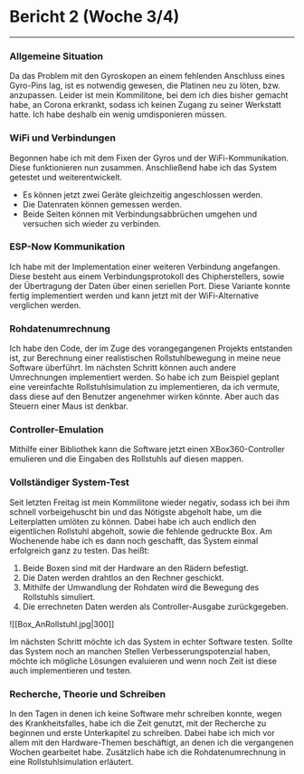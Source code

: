 # Bericht 2 (Woche 3/4)
---

### Allgemeine Situation
Da das Problem mit den Gyroskopen an einem fehlenden Anschluss eines Gyro-Pins lag, ist es notwendig gewesen, die Platinen neu zu löten, bzw. anzupassen. Leider ist mein Kommilitone, bei dem ich dies bisher gemacht habe, an Corona erkrankt, sodass ich keinen Zugang zu seiner Werkstatt hatte. Ich habe deshalb ein wenig umdisponieren müssen.

### WiFi und Verbindungen
Begonnen habe ich mit dem Fixen der Gyros und der WiFi-Kommunikation. Diese funktionieren nun zusammen. Anschließend habe ich das System getestet und weiterentwickelt. 
- Es können jetzt zwei Geräte gleichzeitig angeschlossen werden.
- Die Datenraten können gemessen werden.
- Beide Seiten können mit Verbindungsabbrüchen umgehen und versuchen sich wieder zu verbinden.

### ESP-Now Kommunikation
Ich habe mit der Implementation einer weiteren Verbindung angefangen. Diese besteht aus einem Verbindungsprotokoll des Chipherstellers, sowie der Übertragung der Daten über einen seriellen Port. Diese Variante konnte fertig implementiert werden und kann jetzt mit der WiFi-Alternative verglichen werden.

### Rohdatenumrechnung
Ich habe den Code, der im Zuge des vorangegangenen Projekts entstanden ist, zur Berechnung einer realistischen Rollstuhlbewegung in meine neue Software überführt. Im nächsten Schritt können auch andere Umrechnungen implementiert werden. So habe ich zum Beispiel geplant eine vereinfachte Rollstuhlsimulation zu implementieren, da ich vermute, dass diese auf den Benutzer angenehmer wirken könnte. Aber auch das Steuern einer Maus ist denkbar.

### Controller-Emulation
Mithilfe einer Bibliothek kann die Software jetzt einen XBox360-Controller emulieren und die Eingaben des Rollstuhls auf diesen mappen.

### Vollständiger System-Test
Seit letzten Freitag ist mein Kommilitone wieder negativ, sodass ich bei ihm schnell vorbeigehuscht bin und das Nötigste abgeholt habe, um die Leiterplatten umlöten zu können. Dabei habe ich auch endlich den eigentlichen Rollstuhl abgeholt, sowie die fehlende gedruckte Box. Am Wochenende habe ich es dann noch geschafft, das System einmal erfolgreich ganz zu testen. Das heißt: 
1. Beide Boxen sind mit der Hardware an den Rädern befestigt.
2. Die Daten werden drahtlos an den Rechner geschickt.
3. Mithilfe der Umwandlung der Rohdaten wird die Bewegung des Rollstuhls simuliert.
4. Die errechneten Daten werden als Controller-Ausgabe zurückgegeben.

![[Box_AnRollstuhl.jpg|300]]

Im nächsten Schritt möchte ich das System in echter Software testen. Sollte das System noch an manchen Stellen Verbesserungspotenzial haben, möchte ich mögliche Lösungen evaluieren und wenn noch Zeit ist diese auch implementieren und testen.

### Recherche, Theorie und Schreiben
In den Tagen in denen ich keine Software mehr schreiben konnte, wegen des Krankheitsfalles, habe ich die Zeit genutzt, mit der Recherche zu beginnen und erste Unterkapitel zu schreiben. Dabei habe ich mich vor allem mit den Hardware-Themen beschäftigt, an denen ich die vergangenen Wochen gearbeitet habe. Zusätzlich habe ich die Rohdatenumrechnung in eine Rollstuhlsimulation erläutert.